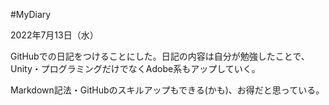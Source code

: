 #MyDiary
<p>2022年7月13日（水）
<p>GitHubでの日記をつけることにした。日記の内容は自分が勉強したことで、Unity・プログラミングだけでなくAdobe系もアップしていく。</p>
<p>Markdown記法・GitHubのスキルアップもできる(かも)、お得だと思っている。</p>
